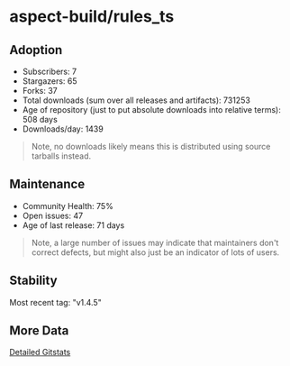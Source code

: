 # aspect-build/rules_ts

## Adoption

- Subscribers: 7
- Stargazers: 65
- Forks: 37
- Total downloads (sum over all releases and artifacts): 731253
- Age of repository (just to put absolute downloads into relative terms): 508 days
- Downloads/day: 1439

> Note, no downloads likely means this is distributed using source tarballs instead.

## Maintenance

- Community Health: 75%
- Open issues: 47
- Age of last release: 71 days

> Note, a large number of issues may indicate that maintainers don't correct defects, but might also
> just be an indicator of lots of users.

## Stability

Most recent tag: "v1.4.5"

## More Data

[Detailed Gitstats](/bazel-catalog/gitstats/aspect-build/rules_ts)

